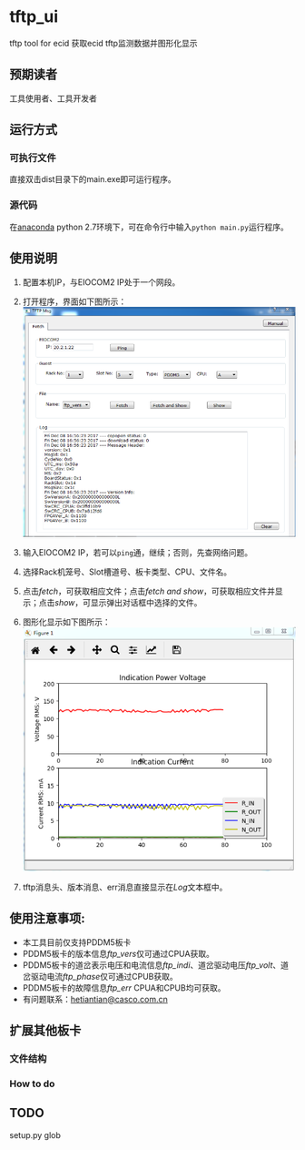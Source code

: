 # tftp_ui
tftp tool for ecid
获取ecid tftp监测数据并图形化显示

[//]: # (Image References)
[image1]: ./images/layout.png
[image2]: ./images/visualization.png

## 预期读者
工具使用者、工具开发者

## 运行方式
### 可执行文件
直接双击dist目录下的main.exe即可运行程序。

### 源代码
在[anaconda](https://www.anaconda.com/download/#windows) python 2.7环境下，可在命令行中输入`python main.py`运行程序。

## 使用说明
1. 配置本机IP，与EIOCOM2 IP处于一个网段。

2. 打开程序，界面如下图所示：
![alt text][image1]

3. 输入EIOCOM2 IP，若可以`ping`通，继续；否则，先查网络问题。

4. 选择Rack机笼号、Slot槽道号、板卡类型、CPU、文件名。

5. 点击*fetch*，可获取相应文件；点击*fetch and show*，可获取相应文件并显示；点击*show*，可显示弹出对话框中选择的文件。

6. 图形化显示如下图所示：
![alt text][image2]

7. tftp消息头、版本消息、err消息直接显示在*Log*文本框中。

## 使用注意事项:
* 本工具目前仅支持PDDM5板卡
* PDDM5板卡的版本信息*ftp_vers*仅可通过CPUA获取。
* PDDM5板卡的道岔表示电压和电流信息*ftp_indi*、道岔驱动电压*ftp_volt*、道岔驱动电流*ftp_phase*仅可通过CPUB获取。
* PDDM5板卡的故障信息*ftp_err* CPUA和CPUB均可获取。
* 有问题联系：hetiantian@casco.com.cn

## 扩展其他板卡
### 文件结构

### How to do

## TODO
setup.py glob
